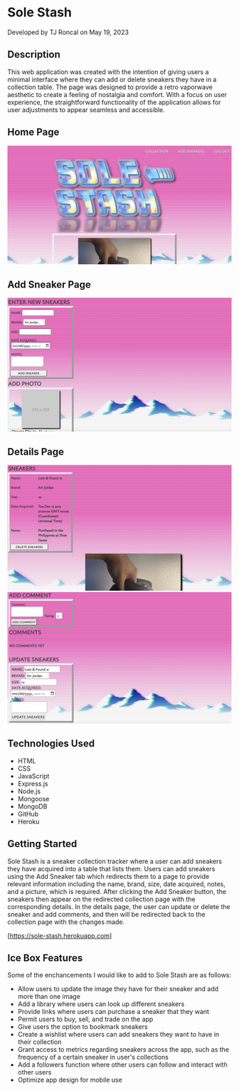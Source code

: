 # Sole Stash
Developed by TJ Roncal on May 19, 2023

## Description
This web application was created with the intention of giving users a minimal interface where they can add or delete sneakers they have in a collection table. The page was designed to provide a retro vaporwave aesthetic to create a feeling of nostalgia and comfort. With a focus on user experience, the straightforward functionality of the application allows for user adjustments to appear seamless and accessible.   

## Home Page
![](https://github.com/gambitpolizei-ga/sole-stash/blob/main/public/images/screenshot-homepage.png)

## Add Sneaker Page
![](https://github.com/gambitpolizei-ga/sole-stash/blob/main/public/images/screenshot-add-sneaker.png)

## Details Page
![](https://github.com/gambitpolizei-ga/sole-stash/blob/main/public/images/screenshot-details-one.png)
![](https://github.com/gambitpolizei-ga/sole-stash/blob/main/public/images/screenshot-details-two.png)

## Technologies Used
* HTML
* CSS
* JavaScript
* Express.js
* Node.js
* Mongoose
* MongoDB
* GitHub
* Heroku

## Getting Started
Sole Stash is a sneaker collection tracker where a user can add sneakers they have acquired into a table that lists them. Users can add sneakers using the Add Sneaker tab which redirects them to a page to provide relevant information including the name, brand, size, date acquired, notes, and a picture, which is required. After clicking the Add Sneaker button, the sneakers then appear on the redirected collection page with the corresponding details. In the details page, the user can update or delete the sneaker and add comments, and then will be redirected back to the collection page with the changes made. 

[https://sole-stash.herokuapp.com]

## Ice Box Features
Some of the enchancements I would like to add to Sole Stash are as follows:
* Allow users to update the image they have for their sneaker and add more than one image
* Add a library where users can look up different sneakers
* Provide links where users can purchase a sneaker that they want
* Permit users to buy, sell, and trade on the app
* Give users the option to bookmark sneakers
* Create a wishlist where users can add sneakers they want to have in their collection
* Grant access to metrics regarding sneakers across the app, such as the frequency of a certain sneaker in user's collections
* Add a followers function where other users can follow and interact with other users
* Optimize app design for mobile use
